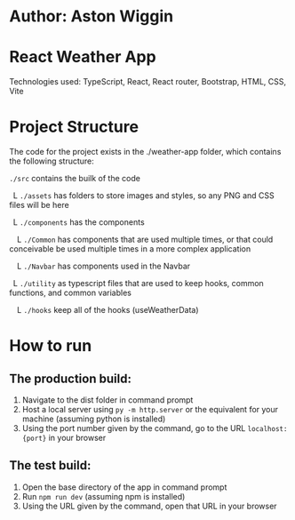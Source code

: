 # Author: Aston Wiggin

# React Weather App
Technologies used:
  TypeScript,
  React,
  React router,
  Bootstrap,
  HTML,
  CSS,
  Vite

# Project Structure

The code for the project exists in the ./weather-app folder, which contains the following structure:

`./src` contains the builk of the code

&ensp;L `./assets` has folders to store images and styles, so any PNG and CSS files will be here

&ensp;L `./components` has the components

&emsp;L `./Common` has components that are used multiple times, or that could conceivable be used multiple times in a more complex application

&emsp;L `./Navbar` has components used in the Navbar

&ensp;L `./utility` as typescript files that are used to keep hooks, common functions, and common variables

&emsp;L `./hooks` keep all of the hooks (useWeatherData)

# How to run

## The production build:

1. Navigate to the dist folder in command prompt
2. Host a local server using `py -m http.server` or the equivalent for your machine (assuming python is installed)
3. Using the port number given by the command, go to the URL `localhost:{port}` in your browser

## The test build:

1. Open the base directory of the app in command prompt
2. Run `npm run dev` (assuming npm is installed)
3. Using the URL given by the command, open that URL in your browser
